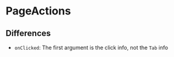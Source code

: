 # PageActions

## Differences

- `onClicked`: The first argument is the click info, not the `Tab` info
